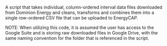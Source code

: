 A script that takes individual, column-ordered interval data files downloaded from Dominion Energy and cleans, transforms and combines them into a single row-ordered CSV file that can be uploaded to EnergyCAP.

NOTE: When utilizing this code, it is assumed the user has access to the Google Suite and is storing raw downloaded files in Google Drive, with the same naming convention for the folder that is referenced in the script.
